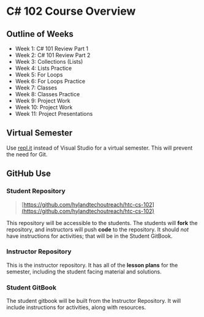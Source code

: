 # C# 102 Course Overview
## Outline of Weeks
- Week 1: C# 101 Review Part 1
- Week 2: C# 101 Review Part 2
- Week 3: Collections (Lists)
- Week 4: Lists Practice
- Week 5: For Loops
- Week 6: For Loops Practice
- Week 7: Classes
- Week 8: Classes Practice
- Week 9: Project Work
- Week 10: Project Work
- Week 11: Project Presentations

## Virtual Semester
Use [repl.it](https://repl.it) instead of Visual Studio for a virtual semester. This will prevent the need for Git.

## GitHub Use
### Student Repository
> [https://github.com/hylandtechoutreach/htc-cs-102](https://github.com/hylandtechoutreach/htc-cs-102)

This repository will be accessible to the students. The students will **fork** the repository, and instructors will push **code** to the repository. It should _not_ have instructions for activities; that will be in the Student GitBook.

### Instructor Repository
This is the instructor repository. It has all of the **lesson plans** for the semester, including the student facing material and solutions.

### Student GitBook
The student gitbook will be built from the Instructor Repository. It will include instructions for activities, along with resources.